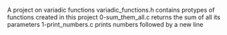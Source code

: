 A project on variadic functions
variadic_functions.h contains protypes of functions created in this project
0-sum_them_all.c returns the sum of all its parameters
1-print_numbers.c prints numbers followed by a new line
